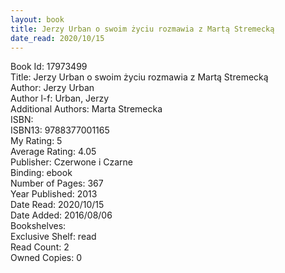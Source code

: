 ```yaml
---
layout: book
title: Jerzy Urban o swoim życiu rozmawia z Martą Stremecką
date_read: 2020/10/15
---
```


Book Id: 17973499<br />
Title: Jerzy Urban o swoim życiu rozmawia z Martą Stremecką<br />
Author: Jerzy Urban<br />
Author l-f: Urban, Jerzy<br />
Additional Authors: Marta Stremecka<br />
ISBN: <br />
ISBN13: 9788377001165<br />
My Rating: 5<br />
Average Rating: 4.05<br />
Publisher: Czerwone i Czarne<br />
Binding: ebook<br />
Number of Pages: 367<br />
Year Published: 2013<br />
Date Read: 2020/10/15<br />
Date Added: 2016/08/06<br />
Bookshelves: <br />
Exclusive Shelf: read<br />
Read Count: 2<br />
Owned Copies: 0<br />

